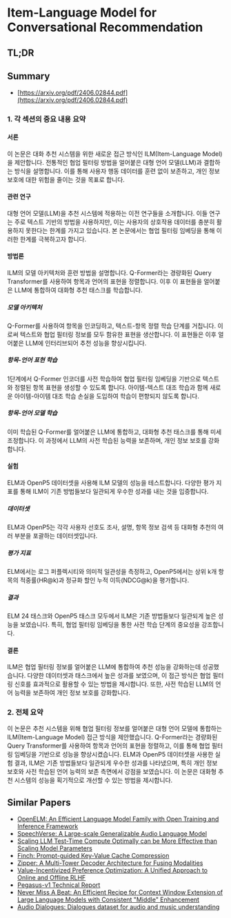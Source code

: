 # Item-Language Model for Conversational Recommendation
## TL;DR
## Summary
- [https://arxiv.org/pdf/2406.02844.pdf](https://arxiv.org/pdf/2406.02844.pdf)

### 1. 각 섹션의 중요 내용 요약

#### 서론
이 논문은 대화 추천 시스템을 위한 새로운 접근 방식인 ILM(Item-Language Model)을 제안합니다. 전통적인 협업 필터링 방법을 얼어붙은 대형 언어 모델(LLM)과 결합하는 방식을 설명합니다. 이를 통해 사용자 행동 데이터를 훈련 없이 보존하고, 개인 정보 보호에 대한 위험을 줄이는 것을 목표로 합니다.

#### 관련 연구
대형 언어 모델(LLM)을 추천 시스템에 적용하는 이전 연구들을 소개합니다. 이들 연구는 주로 텍스트 기반의 방법을 사용하지만, 이는 사용자의 상호작용 데이터를 충분히 활용하지 못한다는 한계를 가지고 있습니다. 본 논문에서는 협업 필터링 임베딩을 통해 이러한 한계를 극복하고자 합니다.

#### 방법론
ILM의 모델 아키텍처와 훈련 방법을 설명합니다. Q-Former라는 경량화된 Query Transformer를 사용하여 항목과 언어의 표현을 정렬합니다. 이후 이 표현들을 얼어붙은 LLM에 통합하여 대화형 추천 태스크를 학습합니다.

##### 모델 아키텍처
Q-Former를 사용하여 항목을 인코딩하고, 텍스트-항목 정렬 학습 단계를 거칩니다. 이로써 텍스트와 협업 필터링 정보를 모두 함유한 표현을 생산합니다. 이 표현들은 이후 얼어붙은 LLM에 인터리브되어 추천 성능을 향상시킵니다.

##### 항목-언어 표현 학습
1단계에서 Q-Former 인코더를 사전 학습하여 협업 필터링 임베딩을 기반으로 텍스트와 정렬된 항목 표현을 생성할 수 있도록 합니다. 아이템-텍스트 대조 학습과 함께 새로운 아이템-아이템 대조 학습 손실을 도입하여 학습이 편향되지 않도록 합니다.

##### 항목-언어 모델 학습
이미 학습된 Q-Former를 얼어붙은 LLM에 통합하고, 대화형 추천 태스크를 통해 미세 조정합니다. 이 과정에서 LLM의 사전 학습된 능력을 보존하며, 개인 정보 보호를 강화합니다.

#### 실험
ELM과 OpenP5 데이터셋을 사용해 ILM 모델의 성능을 테스트합니다. 다양한 평가 지표를 통해 ILM이 기존 방법들보다 일관되게 우수한 성과를 내는 것을 입증합니다.

##### 데이터셋
ELM과 OpenP5는 각각 사용자 선호도 조사, 설명, 항목 정보 검색 등 대화형 추천의 여러 부분을 포괄하는 데이터셋입니다.

##### 평가 지표
ELM에서는 로그 퍼플렉시티와 의미적 일관성을 측정하고, OpenP5에서는 상위 k개 항목의 적중률(HR@k)과 정규화 할인 누적 이득(NDCG@k)을 평가합니다.

##### 결과
ELM 24 태스크와 OpenP5 태스크 모두에서 ILM은 기존 방법들보다 일관되게 높은 성능을 보였습니다. 특히, 협업 필터링 임베딩을 통한 사전 학습 단계의 중요성을 강조합니다.

#### 결론
ILM은 협업 필터링 정보를 얼어붙은 LLM에 통합하여 추천 성능을 강화하는데 성공했습니다. 다양한 데이터셋과 태스크에서 높은 성과를 보였으며, 이 접근 방식은 협업 필터링 신호를 효과적으로 활용할 수 있는 방법을 제시합니다. 또한, 사전 학습된 LLM의 언어 능력을 보존하여 개인 정보 보호를 강화합니다.

### 2. 전체 요약
이 논문은 추천 시스템을 위해 협업 필터링 정보를 얼어붙은 대형 언어 모델에 통합하는 ILM(Item-Language Model) 접근 방식을 제안했습니다. Q-Former라는 경량화된 Query Transformer를 사용하여 항목과 언어의 표현을 정렬하고, 이를 통해 협업 필터링 임베딩을 기반으로 성능을 향상시켰습니다. ELM과 OpenP5 데이터셋을 사용한 실험 결과, ILM은 기존 방법들보다 일관되게 우수한 성과를 나타냈으며, 특히 개인 정보 보호와 사전 학습된 언어 능력의 보존 측면에서 강점을 보였습니다. 이 논문은 대화형 추천 시스템의 성능을 획기적으로 개선할 수 있는 방법을 제시합니다.

## Similar Papers
- [OpenELM: An Efficient Language Model Family with Open Training and Inference Framework](2404.14619.md)
- [SpeechVerse: A Large-scale Generalizable Audio Language Model](2405.08295.md)
- [Scaling LLM Test-Time Compute Optimally can be More Effective than Scaling Model Parameters](2408.03314.md)
- [Finch: Prompt-guided Key-Value Cache Compression](2408.00167.md)
- [Zipper: A Multi-Tower Decoder Architecture for Fusing Modalities](2405.18669.md)
- [Value-Incentivized Preference Optimization: A Unified Approach to Online and Offline RLHF](2405.19320.md)
- [Pegasus-v1 Technical Report](2404.14687.md)
- [Never Miss A Beat: An Efficient Recipe for Context Window Extension of Large Language Models with Consistent "Middle" Enhancement](2406.07138.md)
- [Audio Dialogues: Dialogues dataset for audio and music understanding](2404.07616.md)
